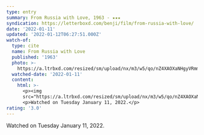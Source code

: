 ```yaml
---
type: entry
summary: From Russia with Love, 1963 - ★★★
syndication: https://letterboxd.com/benji/film/from-russia-with-love/
date: '2022-01-11'
updated: '2022-01-12T06:27:51.000Z'
watch-of:
  type: cite
  name: From Russia with Love
  published: '1963'
  photo: >-
    https://a.ltrbxd.com/resized/sm/upload/nx/m3/w5/qo/nZ4XAOXaNHgyVRmmnlxzkjgVr9u-0-500-0-750-crop.jpg?k=b511a8cea2
  watched-date: '2022-01-11'
  content:
    html: >-
      <p><img
      src="https://a.ltrbxd.com/resized/sm/upload/nx/m3/w5/qo/nZ4XAOXaNHgyVRmmnlxzkjgVr9u-0-500-0-750-crop.jpg?k=b511a8cea2"/></p>
      <p>Watched on Tuesday January 11, 2022.</p>
rating: '3.0'
---
```

Watched on Tuesday January 11, 2022.
